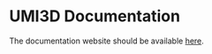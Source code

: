 # UMI3D Documentation

The documentation website should be available [here](https://UMI3D.github.io/UMI3D-SDK-Documentation/).
